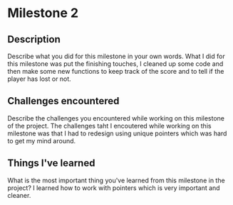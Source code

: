 # Milestone 2

## Description
Describe what you did for this milestone in your own words.
What I did for this milestone was put the finishing touches, I cleaned up some code and then make some new functions to keep track of the score and to tell if the player has lost or not.
## Challenges encountered
Describe the challenges you encountered while working on this milestone of the project.
The challenges taht I encoutered while working on this milestone was that I had to redesign using unique pointers which was hard to get my mind around.
## Things I've learned
What is the most important thing you've learned from this milestone in the project?
I learned how to work with pointers which is very important and cleaner.
